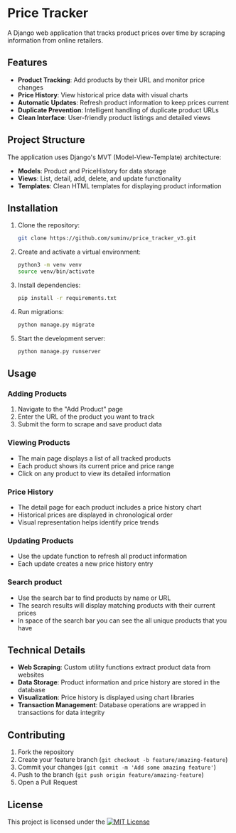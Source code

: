 # Price Tracker

A Django web application that tracks product prices over time by scraping information from online retailers.

## Features

- **Product Tracking**: Add products by their URL and monitor price changes
- **Price History**: View historical price data with visual charts
- **Automatic Updates**: Refresh product information to keep prices current
- **Duplicate Prevention**: Intelligent handling of duplicate product URLs
- **Clean Interface**: User-friendly product listings and detailed views

## Project Structure

The application uses Django's MVT (Model-View-Template) architecture:

- **Models**: Product and PriceHistory for data storage
- **Views**: List, detail, add, delete, and update functionality
- **Templates**: Clean HTML templates for displaying product information

## Installation

1. Clone the repository:
   ```bash
   git clone https://github.com/suminv/price_tracker_v3.git
   ```

2. Create and activate a virtual environment:
   ```bash
   python3 -m venv venv
   source venv/bin/activate 
   ```

3. Install dependencies:
   ```bash
   pip install -r requirements.txt
   ```

4. Run migrations:
   ```bash
   python manage.py migrate
   ```

5. Start the development server:
   ```bash
   python manage.py runserver
   ```

## Usage

### Adding Products

1. Navigate to the "Add Product" page
2. Enter the URL of the product you want to track
3. Submit the form to scrape and save product data

### Viewing Products

- The main page displays a list of all tracked products
- Each product shows its current price and price range
- Click on any product to view its detailed information

### Price History

- The detail page for each product includes a price history chart
- Historical prices are displayed in chronological order
- Visual representation helps identify price trends

### Updating Products

- Use the update function to refresh all product information
- Each update creates a new price history entry

### Search product

- Use the search bar to find products by name or URL
- The search results will display matching products with their current prices
- In space of the search bar you can see the all unique products that you have

## Technical Details

- **Web Scraping**: Custom utility functions extract product data from websites
- **Data Storage**: Product information and price history are stored in the database
- **Visualization**: Price history is displayed using chart libraries
- **Transaction Management**: Database operations are wrapped in transactions for data integrity

## Contributing

1. Fork the repository
2. Create your feature branch (`git checkout -b feature/amazing-feature`)
3. Commit your changes (`git commit -m 'Add some amazing feature'`)
4. Push to the branch (`git push origin feature/amazing-feature`)
5. Open a Pull Request

## License



This project is licensed under the [![MIT License](https://img.shields.io/badge/License-MIT-green.svg)](https://choosealicense.com/licenses/mit/)
